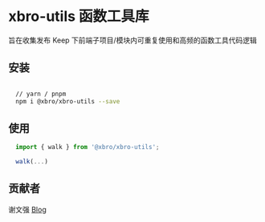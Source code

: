 # xbro-utils 函数工具库

旨在收集发布 Keep 下前端子项目/模块内可重复使用和高频的函数工具代码逻辑

## 安装 

```bash

  // yarn / pnpm
  npm i @xbro/xbro-utils --save

```

## 使用

```js
  import { walk } from '@xbro/xbro-utils';

  walk(...)

```

## 贡献者

谢文强 [Blog](https://jason-xiewenqiang.github.io/)
